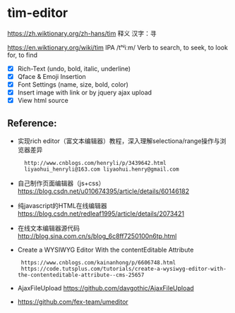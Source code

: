 #  tìm-editor

https://zh.wiktionary.org/zh-hans/tìm 释义 汉字：寻

https://en.wiktionary.org/wiki/tìm  IPA /tʰʲiːm/ Verb to search, to seek, to look for, to find


- [x] Rich-Text (undo, bold, italic, underline)
- [x] Qface & Emoji Insertion
- [x] Font Settings (name, size, bold, color)
- [x] Insert image with link or by jquery ajax upload
- [x] View html source

Reference:
------------

- 实现rich editor（富文本编辑器）教程，深入理解selectiona/range操作与浏览器差异

        http://www.cnblogs.com/henryli/p/3439642.html
        liyaohui_henryli@163.com liyaohui.henry@gmail.com


- 自己制作页面编辑器（js+css）https://blog.csdn.net/u010674395/article/details/60146182

- 纯javascript的HTML在线编辑器 https://blog.csdn.net/redleaf1995/article/details/2073421

- 在线文本编辑器源代码 http://blog.sina.com.cn/s/blog_6c8ff7250100n6tp.html  

- Create a WYSIWYG Editor With the contentEditable Attribute

       https://www.cnblogs.com/kainanhong/p/6606748.html   
       https://code.tutsplus.com/tutorials/create-a-wysiwyg-editor-with-the-contenteditable-attribute--cms-25657

- AjaxFileUpload  https://github.com/davgothic/AjaxFileUpload   

- https://github.com/fex-team/umeditor

